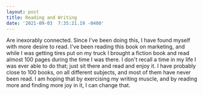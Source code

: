```yaml
--- 
layout: post 
title: Reading and Writing 
date: '2021-09-03  7:35:21.19 -0400' 
--- 
```

Are inexorably connected. Since I've been doing this, I have found myself with more desire to read. I've been 
reading this book on marketing, and while I was getting tires put on my truck I brought a fiction book and read 
almost 100 pages during the time I was there. I don't recall a time in my life I was ever able to do that; just 
sit there and read and enjoy it. I have probably close to 100 books, on all different subjects, and most of them 
have never been read. I am hoping that by exercising my writing muscle, and by reading more and finding more joy 
in it, I can change that. 
